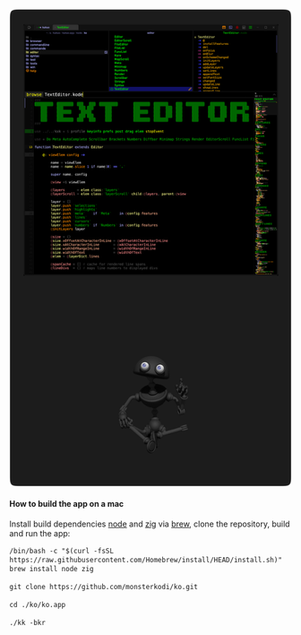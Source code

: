 
![ko](img/zen.png)

#### How to build the app on a mac

Install build dependencies [node](https://nodejs.org) and [zig](https://ziglang.org/) via [brew](https://brew.sh/), 
clone the repository, build and run the app:

```
/bin/bash -c "$(curl -fsSL https://raw.githubusercontent.com/Homebrew/install/HEAD/install.sh)"
brew install node zig

git clone https://github.com/monsterkodi/ko.git

cd ./ko/ko.app

./kk -bkr
```

